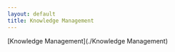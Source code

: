```yaml
---
layout: default
title: Knowledge Management
---
```


[Knowledge Management](./Knowledge Management)  

